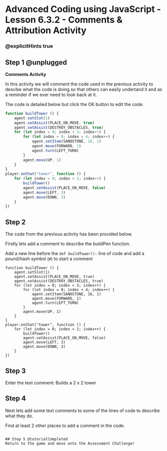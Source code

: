 # Advanced Coding using JavaScript - Lesson 6.3.2 - Comments & Attribution Activity

### @explicitHints true

## Step 1 @unplugged
**Comments Activity**

In this activity we will comment the code used in the previous activity to descibe what the code is doing so that others can easily undertand it and as a reminder if we ever need to look back at it.

The code is detailed below but click the OK button to edit the code.

```javascript
function buildTower () {
    agent.setSlot(1)
    agent.setAssist(PLACE_ON_MOVE, true)
    agent.setAssist(DESTROY_OBSTACLES, true)
    for (let index = 0; index < 3; index++) {
        for (let index = 0; index < 4; index++) {
            agent.setItem(SANDSTONE, 16, 1)
            agent.move(FORWARD, 1)
            agent.turn(LEFT_TURN)
        }
        agent.move(UP, 1)
    }
}
player.onChat("tower", function () {
    for (let index = 0; index < 2; index++) {
        buildTower()
        agent.setAssist(PLACE_ON_MOVE, false)
        agent.move(LEFT, 3)
        agent.move(DOWN, 3)
    }
})
```

## Step 2
The code from the previous activity has been provided below.

Firstly lets add a comment to describe the buildPen function.

Add a new line before the ` def buildTower(): ` line of code and add a pound/hash symbol (` # `) to start a comment
```template
function buildTower () {
    agent.setSlot(1)
    agent.setAssist(PLACE_ON_MOVE, true)
    agent.setAssist(DESTROY_OBSTACLES, true)
    for (let index = 0; index < 3; index++) {
        for (let index = 0; index < 4; index++) {
            agent.setItem(SANDSTONE, 16, 1)
            agent.move(FORWARD, 1)
            agent.turn(LEFT_TURN)
        }
        agent.move(UP, 1)
    }
}
player.onChat("tower", function () {
    for (let index = 0; index < 2; index++) {
        buildTower()
        agent.setAssist(PLACE_ON_MOVE, false)
        agent.move(LEFT, 3)
        agent.move(DOWN, 3)
    }
})
```

## Step 3
Enter the text comment: 
Builds a 2 x 2 tower 

## Step 4 
Next lets add some text comments to some of the lines of code to describe what they do.

Find at least 2 other places to add a comment in the code. 


```

## Step 5 @tutorialCompleted
Return to the game and move onto the Assessment Challenge!